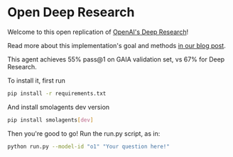 # Open Deep Research

Welcome to this open replication of [OpenAI's Deep Research](https://openai.com/index/introducing-deep-research/)!

Read more about this implementation's goal and methods [in our blog post](https://huggingface.co/blog/open-deep-research).

This agent achieves 55% pass@1 on GAIA validation set, vs 67% for Deep Research.

To install it, first run
```bash
pip install -r requirements.txt
```

And install smolagents dev version
```bash
pip install smolagents[dev]
```

Then you're good to go! Run the run.py script, as in:
```bash
python run.py --model-id "o1" "Your question here!"
```
